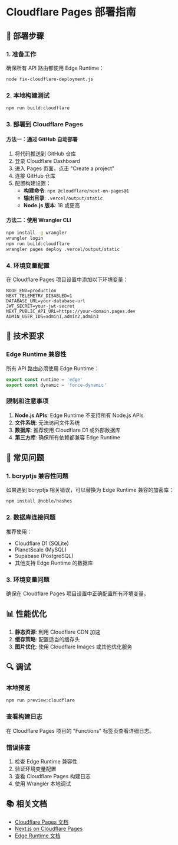 # Cloudflare Pages 部署指南

## 🚀 部署步骤

### 1. 准备工作
确保所有 API 路由都使用 Edge Runtime：
```bash
node fix-cloudflare-deployment.js
```

### 2. 本地构建测试
```bash
npm run build:cloudflare
```

### 3. 部署到 Cloudflare Pages

#### 方法一：通过 GitHub 自动部署
1. 将代码推送到 GitHub 仓库
2. 登录 Cloudflare Dashboard
3. 进入 Pages 页面，点击 "Create a project"
4. 连接 GitHub 仓库
5. 配置构建设置：
   - **构建命令**: `npx @cloudflare/next-on-pages@1`
   - **输出目录**: `.vercel/output/static`
   - **Node.js 版本**: 18 或更高

#### 方法二：使用 Wrangler CLI
```bash
npm install -g wrangler
wrangler login
npm run build:cloudflare
wrangler pages deploy .vercel/output/static
```

### 4. 环境变量配置
在 Cloudflare Pages 项目设置中添加以下环境变量：

```
NODE_ENV=production
NEXT_TELEMETRY_DISABLED=1
DATABASE_URL=your-database-url
JWT_SECRET=your-jwt-secret
NEXT_PUBLIC_API_URL=https://your-domain.pages.dev
ADMIN_USER_IDS=admin1,admin2,admin3
```

## 🔧 技术要求

### Edge Runtime 兼容性
所有 API 路由必须使用 Edge Runtime：
```typescript
export const runtime = 'edge'
export const dynamic = 'force-dynamic'
```

### 限制和注意事项
1. **Node.js APIs**: Edge Runtime 不支持所有 Node.js APIs
2. **文件系统**: 无法访问文件系统
3. **数据库**: 推荐使用 Cloudflare D1 或外部数据库
4. **第三方库**: 确保所有依赖都兼容 Edge Runtime

## 🐛 常见问题

### 1. bcryptjs 兼容性问题
如果遇到 bcryptjs 相关错误，可以替换为 Edge Runtime 兼容的加密库：
```bash
npm install @noble/hashes
```

### 2. 数据库连接问题
推荐使用：
- Cloudflare D1 (SQLite)
- PlanetScale (MySQL)
- Supabase (PostgreSQL)
- 其他支持 Edge Runtime 的数据库

### 3. 环境变量问题
确保在 Cloudflare Pages 项目设置中正确配置所有环境变量。

## 📊 性能优化

1. **静态资源**: 利用 Cloudflare CDN 加速
2. **缓存策略**: 配置适当的缓存头
3. **图片优化**: 使用 Cloudflare Images 或其他优化服务

## 🔍 调试

### 本地预览
```bash
npm run preview:cloudflare
```

### 查看构建日志
在 Cloudflare Pages 项目的 "Functions" 标签页查看详细日志。

### 错误排查
1. 检查 Edge Runtime 兼容性
2. 验证环境变量配置
3. 查看 Cloudflare Pages 构建日志
4. 使用 Wrangler 本地调试

## 📚 相关文档

- [Cloudflare Pages 文档](https://developers.cloudflare.com/pages/)
- [Next.js on Cloudflare Pages](https://developers.cloudflare.com/pages/framework-guides/deploy-a-nextjs-site/)
- [Edge Runtime 文档](https://nextjs.org/docs/app/building-your-application/rendering/edge-and-nodejs-runtimes)
